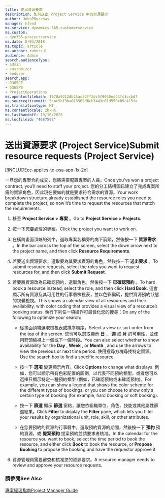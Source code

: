 ```yaml
---
title: 送出資源要求
description: 如何送出 Project Service 中的資源要求
author: JohnPBurrows
manager: kfend
ms.service: dynamics-365-customerservice
ms.custom:
- dyn365-projectservice
ms.date: 8/03/2018
ms.topic: article
ms.author: ruhercul
audience: Admin
search.audienceType:
- admin
- customizer
- enduser
search.app:
- D365CE
- D365PS
- ProjectOperations
ms.openlocfilehash: 1978a9212db25ac32ff2dc5f9050ec43fc1ccbd7
ms.sourcegitcommit: 5c4c9bf3ba018562d6cb3443c01d550489c415fa
ms.translationtype: HT
ms.contentlocale: zh-HK
ms.lasthandoff: 10/16/2020
ms.locfileid: "4087592"
---
```

# <a name="submit-resource-requests-project-service"></a><span data-ttu-id="66a77-103">送出資源要求 (Project Service)</span><span class="sxs-lookup"><span data-stu-id="66a77-103">Submit resource requests (Project Service)</span></span>

[!INCLUDE[cc-applies-to-psa-app-1x-2x](../includes/cc-applies-to-psa-app-1x-2x.md)]

<span data-ttu-id="66a77-104">一旦您的專案合約成交，您將需要配置專案的人員。</span><span class="sxs-lookup"><span data-stu-id="66a77-104">Once you’ve won a project contract, you’ll need to staff your project.</span></span> <span data-ttu-id="66a77-105">您的分工結構圖已建立了完成專案所需的資源角色，因此現在要做的就是要求符合需求的資源。</span><span class="sxs-lookup"><span data-stu-id="66a77-105">Your work breakdown structure already established the resource roles you need to complete the project, so now it’s time to request the resources that match the requirements.</span></span>  
  
1.  <span data-ttu-id="66a77-106">移至 **Project Service > 專案** 。</span><span class="sxs-lookup"><span data-stu-id="66a77-106">Go to **Project Service > Projects**.</span></span>  
  
2.  <span data-ttu-id="66a77-107">按一下您要處理的專案。</span><span class="sxs-lookup"><span data-stu-id="66a77-107">Click the project you want to work on.</span></span>  
  
3.  <span data-ttu-id="66a77-108">在橫跨畫面頂端的列中，選取專案名稱旁的向下箭頭，然後按一下 **資源需求** 。</span><span class="sxs-lookup"><span data-stu-id="66a77-108">In the bar across the top of the screen, select the down arrow next to the project name, and then click **Resource Requirements**.</span></span>  
  
4.  <span data-ttu-id="66a77-109">若要送出資源要求，選取要為其要求資源的角色，然後按一下 **送出要求** 。</span><span class="sxs-lookup"><span data-stu-id="66a77-109">To submit resource requests, select the roles you want to request resources for, and then click **Submit Request**.</span></span>  
  
5.  <span data-ttu-id="66a77-110">若要將資源改為已確認預約，選取角色，然後按一下 **已確認預約** 。</span><span class="sxs-lookup"><span data-stu-id="66a77-110">To hard book a resource instead, select the role, and then click **Hard Book**.</span></span> <span data-ttu-id="66a77-111">這會顯示所有資源及其可用性的行事曆檢視表，並以色彩編碼，提供資源預約狀態的視覺檢視。</span><span class="sxs-lookup"><span data-stu-id="66a77-111">This shows a calendar view of all resources and their availability, with color coding that provides a visual view of a resource’s booking status.</span></span> <span data-ttu-id="66a77-112">執行下列任一項操作可最佳化您的搜尋：</span><span class="sxs-lookup"><span data-stu-id="66a77-112">Do any of the following to optimize your search:</span></span>  
  
    -   <span data-ttu-id="66a77-113">從畫面頂端選取檢視表或排序順序。</span><span class="sxs-lookup"><span data-stu-id="66a77-113">Select a view or sort order from the top of the screen.</span></span> <span data-ttu-id="66a77-114">您也可以選取顯示 **日** 、 **週** 或 **月** 的可用性，並使用箭頭檢視上一個或下一個時段。</span><span class="sxs-lookup"><span data-stu-id="66a77-114">You can also select whether to show availability for the **Day** , **Week** , or **Month** , and use the arrows to view the previous or next time period.</span></span> <span data-ttu-id="66a77-115">使用搜尋方塊尋找特定資源。</span><span class="sxs-lookup"><span data-stu-id="66a77-115">Use the search box to find a specific resource.</span></span>  
  
    -   <span data-ttu-id="66a77-116">按一下 **選項** 變更顯示內容。</span><span class="sxs-lookup"><span data-stu-id="66a77-116">Click **Options** to change what displays.</span></span> <span data-ttu-id="66a77-117">例如，您可以顯示帶有色彩配置的圖例，以代表不同預約類型，或者您可以選擇只顯示特定一種預約類型 (例如，已確認預約或未確認預約)。</span><span class="sxs-lookup"><span data-stu-id="66a77-117">For example, you can show a legend that shows the color scheme for the different types of bookings, or you can choose to show only a certain type of booking (for example, hard booking or soft booking).</span></span>  
  
    -   <span data-ttu-id="66a77-118">按一下 **篩選** 顯示 **篩選** 窗格，讓您依組織單位、角色、技能或其他屬性篩選結果。</span><span class="sxs-lookup"><span data-stu-id="66a77-118">Click **Filter** to display the **Filter** pane, which lets you filter your results by organizational unit, role, skill, or other attributes.</span></span>  
  
    -   <span data-ttu-id="66a77-119">在您要預約的資源的行事曆中，選取預約資源的期間，然後按一下 **預約** 預約資源，或 **提案預約** 提案預約並請要求者核准。</span><span class="sxs-lookup"><span data-stu-id="66a77-119">In the calendar for the resource you want to book, select the time period to book the resource, and either click **Book** to book the resource, or **Propose Booking** to propose the booking and have the requestor approve it.</span></span>  
  
6.  <span data-ttu-id="66a77-120">資源管理員需要審查和核准您的資源要求。</span><span class="sxs-lookup"><span data-stu-id="66a77-120">A resource manager needs to review and approve your resource requests.</span></span>  
  
### <a name="see-also"></a><span data-ttu-id="66a77-121">請參閱</span><span class="sxs-lookup"><span data-stu-id="66a77-121">See Also</span></span>  
 [<span data-ttu-id="66a77-122">專案經理指南</span><span class="sxs-lookup"><span data-stu-id="66a77-122">Project Manager Guide</span></span>](../psa/project-manager-guide.md)

